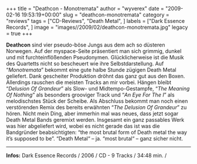 +++
title = "Deathcon - Monotremata"
author = "wyverex"
date = "2009-02-16 19:53:19+00:00"
slug = "deathcon-monotremata"
category = "reviews"
tags = ["CD-Reviews", "Death Metal", ]
labels = ["Dark Essence Records", ]
image = "images//2009/02/deathcon-monotremata.jpg"
legacy = true
+++

**Deathcon** sind vier pseudo-böse Jungs aus dem ach so düsteren Norwegen. Auf der myspace-Seite präsentiert man sich grimmig, dunkel und mit furchteinflößenden Pseudonymen. Glücklicherweise ist die Musik des Quartetts nicht so bescheuert wie ihre Selbstdarstellung.
Auf “_Monotremata_” bekommt eine gute halbe Stunde zügigen Death Metal geliefert. Dank gescheiter Produktion dröhnt das ganz gut aus den Boxen. Allerdings rauschen die meisten Tracks an mir vorbei. Hängen bleibt “_Delusion Of Grandeur_” als Slow- und Midtempo-Gestampfe, “_The Meaning Of Nothing_” als besonders grooviger Track und “_An Eye For The I_” als melodischstes Stück der Scheibe. Als Abschluss bekommt man noch einen verstörenden Remix des bereits erwähnten “_The Delusion Of Grandeur_” zu hören. Nicht mein Ding, aber immerhin mal was neues, dass jetzt sogar Death Metal Bands geremixt werden.
Insgesamt ein ganz passables Werk was hier abgeliefert wird, wobei es nicht gerade das ist was die Bandgründer beabsichtigten: “the most brutal form of Death metal the way it’s supposed to be”. “Death Metal“ – ja. “most brutal“ – ganz sicher nicht.





---
**Infos:**
Dark Essence Records / 2006 / 
CD - 9 Tracks / 34:48 min. / 
